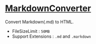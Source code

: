 # [MarkdownConverter](https://s1v.github.io/MarkdownConverter/)
Convert Markdown(.md) to HTML.

- FileSizeLimit : `50MB`
- Support Extensions : `.md` and `.markdown`
